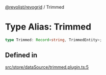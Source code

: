 [@revolist/revogrid](README.md) / Trimmed

# Type Alias: Trimmed

```ts
type Trimmed: Record<string, TrimmedEntity>;
```

## Defined in

[src/store/dataSource/trimmed.plugin.ts:5](https://github.com/revolist/revogrid/blob/7e29dfb64300e0258d5855b03e9cff9116f6c377/src/store/dataSource/trimmed.plugin.ts#L5)
